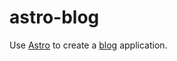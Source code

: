 # astro-blog

Use [Astro][] to create a [blog][] application.

[Astro]: https://astro.build/
[blog]: https://astro-ex-blog.netlify.app/
